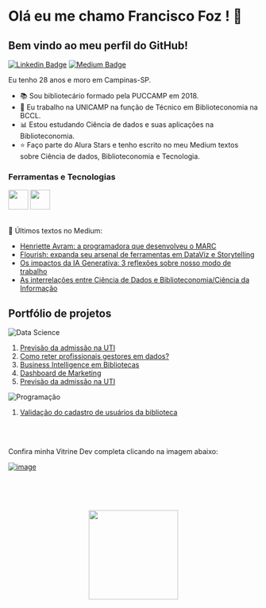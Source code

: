 

# Olá eu me chamo Francisco Foz ! 👋
## Bem vindo ao meu perfil do GitHub!           

<p align='left'>
    
[![Linkedin Badge](https://img.shields.io/badge/LinkedIn-0077B5?style=for-the-badge&logo=linkedin&logoColor=white
)](https://www.linkedin.com/in/francisco-tadeu-foz/)
[![Medium Badge](https://img.shields.io/badge/Medium-12100E?style=for-the-badge&logo=medium&logoColor=white
)](https://medium.com/@franciscofoz)
</p>

Eu tenho 28 anos e moro em Campinas-SP.


- :books: Sou bibliotecário formado pela PUCCAMP em 2018.
- :school: Eu trabalho na UNICAMP na função de Técnico em Biblioteconomia na BCCL.
- :bar_chart: Estou estudando Ciência de dados e suas aplicações na Biblioteconomia.
- :star: Faço parte do Alura Stars e tenho escrito no meu Medium textos sobre Ciência de dados, Biblioteconomia e Tecnologia.


### Ferramentas e Tecnologias
<code><img src="https://cdn.jsdelivr.net/gh/devicons/devicon/icons/python/python-original.svg" width="40" height="40"></code>
<code><img src="https://upload.wikimedia.org/wikipedia/commons/thumb/c/cf/New_Power_BI_Logo.svg/2048px-New_Power_BI_Logo.svg.png" width="40" height="40"></code>
</br>
</br>


:pencil: Últimos textos no Medium:
<!-- MEDIUM:START -->
- [Henriette Avram: a programadora que desenvolveu o MARC](https://franciscofoz.medium.com/henriette-avram-a-programadora-que-desenvolveu-o-marc-3bb4671a157d?source=rss-30612e32581e------2)
- [Flourish: expanda seu arsenal de ferramentas em DataViz e Storytelling](https://franciscofoz.medium.com/flourish-expanda-seu-arsenal-de-ferramentas-em-dataviz-e-storytelling-570ef6f9881f?source=rss-30612e32581e------2)
- [Os impactos da IA Generativa: 3 reflexões sobre nosso modo de trabalho](https://franciscofoz.medium.com/os-impactos-da-ia-generativa-3-reflex%C3%B5es-sobre-nosso-modo-de-trabalho-dea4c52be9b2?source=rss-30612e32581e------2)
- [As interrelações entre Ciência de Dados e Biblioteconomia/Ciência da Informação](https://franciscofoz.medium.com/as-interrela%C3%A7%C3%B5es-entre-ci%C3%AAncia-de-dados-e-biblioteconomia-ci%C3%AAncia-da-informa%C3%A7%C3%A3o-b9ddab9b5a9f?source=rss-30612e32581e------2)
<!-- MEDIUM:END -->


## Portfólio de projetos
![Data Science](https://img.shields.io/badge/Data_Science-9cd33b)
1. [Previsão da admissão na UTI](https://github.com/FranciscoFoz/Projeto_Final_Bootcamp_Data_Science_Alura)
2. [Como reter profissionais gestores em dados?](https://github.com/FranciscoFoz/State-of-data-2021-Como-reter-profissionais-gestores-em-dados)
3. [Business Intelligence em Bibliotecas](https://github.com/FranciscoFoz/BI_Biblioteca)
4. [Dashboard de Marketing](https://github.com/FranciscoFoz/Alura_Challenge_BI_Semana2)
5. [Previsão da admissão na UTI](https://github.com/FranciscoFoz/Projeto_Final_Bootcamp_Data_Science_Alura)


![Programação](https://img.shields.io/badge/Programação-00c86f)
1. [Validação do cadastro de usuários da biblioteca](https://github.com/FranciscoFoz/validacao-cadastro-usuarios-biblioteca)

</br>
</br>

Confira minha Vitrine Dev completa clicando na imagem abaixo:

[![image](https://user-images.githubusercontent.com/64700794/188927548-c627858f-5e22-4373-b6fc-f9bd26c5195f.png)](https://cursos.alura.com.br/vitrinedev/FranciscoFoz)

</br>
</br>
</br>

<div>
<a href="https://gist.github.com/FranciscoFoz">
<p align = "center"> <img height="180em" src="https://github-readme-stats.vercel.app/api/top-langs/?username=FranciscoFoz&layout=compact&langs_count=7&theme=dracula"/>
</div>

